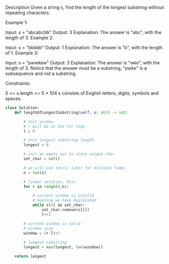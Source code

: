 Description
Given a string s, find the length of the longest substring without repeating characters.

Example 1:

Input: s = "abcabcbb"
Output: 3
Explanation: The answer is "abc", with the length of 3.
Example 2:

Input: s = "bbbbb"
Output: 1
Explanation: The answer is "b", with the length of 1.
Example 3:

Input: s = "pwwkew"
Output: 3
Explanation: The answer is "wke", with the length of 3.
Notice that the answer must be a substring, "pwke" is a subsequence and not a substring.
 

Constraints:

0 <= s.length <= 5 * 104
s consists of English letters, digits, symbols and spaces.


```python
class Solution:
    def lengthOfLongestSubstring(self, s: str) -> int:

        # init window
        # r will be in the for loop
        l = 0

        # init longest substring length
        longest = 0

        # init an empty set to store unique char
        set_char = set()

        # we will use len(s) later for multiple times
        n = len(s)

        # linear solution, O(n)
        for r in range(0,n):

            # current window is invalid
            # meaning we have duplicated
            while s[r] in set_char:
                set_char.remove(s[l])
                l+=1

        # current window is valid
        # window size
        window = (r-l)+1
        
        # longest substring
        longest = max(longest, len(window))

    return longest
```
